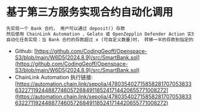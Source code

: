 
# 基于第三方服务实现合约自动化调用

``` markdown
先实现一个 Bank 合约， 用户可以通过 deposit() 存款 
然后使用 ChainLink Automation 、Gelato 或 OpenZepplin Defender Action 实现一个自动化任务
自动化任务实现：当 Bank 合约的存款超过 x (可自定义数量)时， 转移一半的存款到指定的地址（如 Owner）。
```
- Github: [https://github.com/CodingGeoff/Openspace-S3/blob/main/W6D5(2024.8.9)/src/SmartBank.sol](https://github.com/CodingGeoff/Openspace-S3/blob/main/W6D5(2024.8.9)/src/SmartBank.sol)
- ChainLink Automation 执行链接: [https://automation.chain.link/sepolia/47803540271585828170705383363227119244887746057268491185241714420655771008272](https://automation.chain.link/sepolia/47803540271585828170705383363227119244887746057268491185241714420655771008272)

